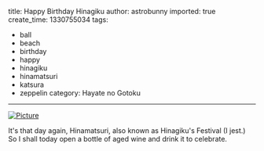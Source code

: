 title: Happy Birthday Hinagiku
author: astrobunny
imported: true
create_time: 1330755034
tags:
- ball
- beach
- birthday
- happy
- hinagiku
- hinamatsuri
- katsura
- zeppelin
category: Hayate no Gotoku
---
 [![](wp-uploads/2012/03/wpid1664-wpid-hinagiku-005-500x281.jpg "Picture")](/images/wp-uploads/2012/03/wpid1664-wpid-hinagiku-005.jpg)  
  
It's that day again, Hinamatsuri, also known as Hinagiku's Festival (I jest.) So I shall today open a bottle of aged wine and drink it to celebrate.